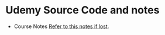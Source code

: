 # Udemy Source Code and notes

- Course Notes [Refer to this notes if lost](https://www.udemy.com/course/hands-on-with-docker-and-docker-compose/learn/lecture/8069140#overview).

